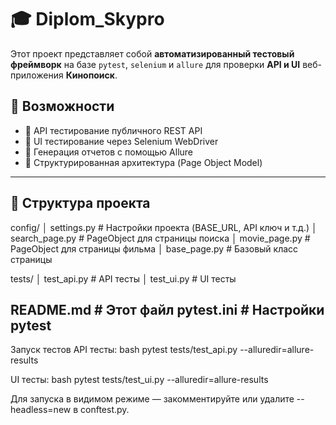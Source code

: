 # 🎓 Diplom_Skypro

Этот проект представляет собой **автоматизированный тестовый фреймворк** на базе `pytest`, `selenium` и `allure` для проверки **API и UI** веб-приложения **Кинопоиск**.

## 📌 Возможности

- 🔸 API тестирование публичного REST API
- 🔸 UI тестирование через Selenium WebDriver
- 🔸 Генерация отчетов с помощью Allure
- 🔸 Структурированная архитектура (Page Object Model)

---

## 📁 Структура проекта

config/
│ settings.py # Настройки проекта (BASE_URL, API ключ и т.д.)
│ search_page.py # PageObject для страницы поиска
│ movie_page.py # PageObject для страницы фильма
│ base_page.py # Базовый класс страницы

tests/
│ test_api.py # API тесты
│ test_ui.py # UI тесты

README.md # Этот файл
pytest.ini # Настройки pytest
---

Запуск тестов
API тесты:
bash
pytest tests/test_api.py --alluredir=allure-results

UI тесты:
bash
pytest tests/test_ui.py --alluredir=allure-results

Для запуска в видимом режиме — закомментируйте или удалите --headless=new в conftest.py.
